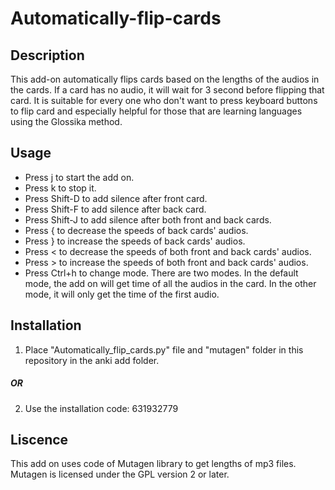 # Automatically-flip-cards
## Description
This add-on automatically flips cards based on the lengths of the audios in the cards. If a card has no audio, it will wait for 3 second before flipping that card. It is suitable for every one who don't want to press keyboard buttons to flip card and especially helpful for those that are learning languages using the Glossika method.
## Usage
* Press j to start the add on.
* Press k to stop it.
* Press Shift-D to add silence after front card.
* Press Shift-F to add silence after back card.
* Press Shift-J to add silence after both front and back cards.
* Press { to decrease the speeds of back cards' audios.
* Press } to increase the speeds of back cards' audios.
* Press < to decrease the speeds of both front and back cards' audios.
* Press > to increase the speeds of both front and back cards' audios.
* Press Ctrl+h to change mode. There are two modes. In the default mode, the add on will get time of all the audios in the card. In the other mode, it will only get the time of the first audio.
## Installation
1. Place "Automatically_flip_cards.py" file and "mutagen" folder in this repository in the anki add folder.
##### OR
2. Use the installation code: 631932779
## Liscence 
This add on uses code of Mutagen library to get lengths of mp3 files. Mutagen is licensed under the GPL version 2 or later.
